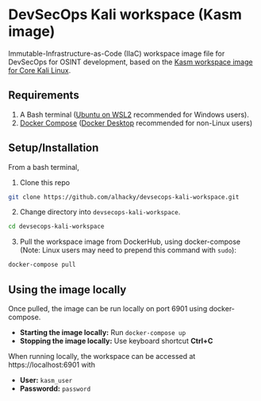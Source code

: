 # DevSecOps Kali workspace (Kasm image)

Immutable-Infrastructure-as-Code (IIaC) workspace image file for DevSecOps for OSINT development, based on the [Kasm workspace image for Core Kali Linux](https://hub.docker.com/r/kasmweb/core-kali-rolling).

## Requirements

1. A Bash terminal ([Ubuntu on WSL2](https://ubuntu.com/tutorials/install-ubuntu-on-wsl2-on-windows-11-with-gui-support#2-install-wsl) recommended for Windows users).
2. [Docker Compose](https://docs.docker.com/compose/install/) ([Docker Desktop](https://docs.docker.com/desktop/) recommended for non-Linux users)

## Setup/Installation

From a bash terminal,

1. Clone this repo

```bash
git clone https://github.com/alhacky/devsecops-kali-workspace.git
```

2. Change directory into `devsecops-kali-workspace`.

```bash
cd devsecops-kali-workspace
```

3. Pull the workspace image from DockerHub, using docker-compose (Note: Linux users may need to prepend this command with `sudo`):

```bash
docker-compose pull
```

## Using the image locally

Once pulled, the image can be run locally on port 6901 using docker-compose.

- **Starting the image locally:** Run `docker-compose up`
- **Stopping the image locally:** Use keyboard shortcut **Ctrl+C**

When running locally, the workspace can be accessed at https://localhost:6901 with
- **User:** `kasm_user`
- **Passwordd:** `password`
